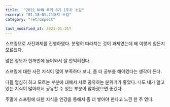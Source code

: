 ```yaml
---
title:  "2021 NHN 루키 8기 1주차 소감"
excerpt: "01.18~01.21까지 소감"
category: "retrospect"

last_modified_at: 2021-01-21T
---
```


스프링으로 사전과제를 진행하였다.
분명히 따라치는 것이 과제였는데 왜 이렇게 힘든지 모르겠다.

많은 정보가 한꺼번에 들어와서 잘 안익혀진다.

스프링에 대한 사전 지식이 많이 부족하다 보니, 좀 더 공부를 해야겠다는 생각이 든다.

다들 열심히 하고 모르는 부분에 대해서 서로 공유하는 분위기가 좋았다.
나도 내가 알고 있는 지식이 많아져서 공유할 수 있는 부분이 많아졌으면 좋겠다.

주말에 스프링에 대한 지식을 인강을 통해서 좀 더 쌓아야 한다고 느낀 한 주 였다.